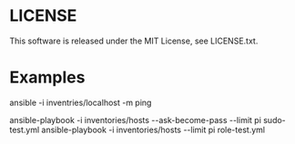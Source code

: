 # LICENSE
This software is released under the MIT License, see LICENSE.txt.

# Examples

ansible -i inventries/localhost -m ping

ansible-playbook -i inventories/hosts --ask-become-pass --limit pi sudo-test.yml
ansible-playbook -i inventories/hosts --limit pi role-test.yml

